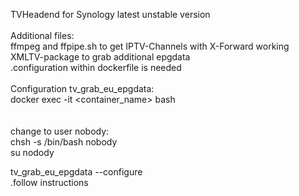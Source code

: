 TVHeadend for Synology latest unstable version<br>
<br>
Additional files:<br>
ffmpeg and ffpipe.sh to get IPTV-Channels with X-Forward working<br>
XMLTV-package to grab additional epgdata<br>
.configuration within dockerfile is needed<br>
<br>
Configuration tv_grab_eu_epgdata:<br>
docker exec -it <container_name> bash<br>
<br><br>
change to user nobody:<br>
chsh -s /bin/bash nobody<br>
su nodody <br>

tv_grab_eu_epgdata --configure<br>
.follow instructions<br>
